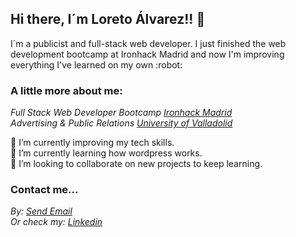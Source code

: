 ## Hi there, I´m Loreto Álvarez!! 👋 
<p>I´m a publicist and full-stack web developer. I just finished the web development bootcamp at Ironhack Madrid and now I'm improving everything I've learned on my own :robot: </p>

### A little more about me:
<i>Full Stack Web Developer Bootcamp <a href="https://www.ironhack.com/es">Ironhack Madrid</a></i> </br>
<i>Advertising & Public Relations <a href="https://www.uva.es/export/sites/uva/">University of Valladolid</a></i> <br />

:muscle: I’m currently improving my tech skills. </br>
🌱 I’m currently learning how wordpress works. </br>
👯 I’m looking to collaborate on new projects to keep learning.

### Contact me...
<i>By: <a href = "mailto: loretoavoces@gmail.com">Send Email</a></i> <br />
<i>Or check my: <a href="https://www.linkedin.com/in/loreto-alvarez-voces/">Linkedin</a></i> 





<!--
**loretoavoces/loretoavoces** is a ✨ _special_ ✨ repository because its `README.md` (this file) appears on your GitHub profile.

Here are some ideas to get you started:

- 🔭 I’m currently working on ...
- 🌱 I’m currently learning ...
- 👯 I’m looking to collaborate on ...
- 🤔 I’m looking for help with ...
- 💬 Ask me about ...
- 📫 How to reach me: ...
- 😄 Pronouns: ...
- ⚡ Fun fact: ...
-->
